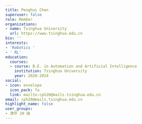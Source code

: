 ```yaml
---
title: Penghui Chen
superuser: false
role: Member
organizations:
- name: Tsinghua University
  url: https://www.tsinghua.edu.cn
bio: ''
interests:
- 'Robotics '
- ' RL'
education:
  courses:
  - course: B.E. in Automation and Artificial Intelligence
    institution: Tsinghua University
    year: 2020-2024
social:
- icon: envelope
  icon_pack: fa
  link: mailto:cph20@mails.tsinghua.edu.cn
email: cph20@mails.tsinghua.edu.cn
highlight_name: false
user_groups:
- 清华 20 级
---
```

